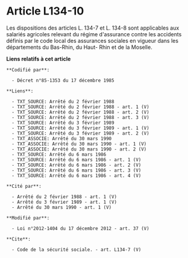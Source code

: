 # Article L134-10

Les dispositions des articles L. 134-7 et L. 134-8 sont applicables aux salariés agricoles relevant du régime d'assurance
contre les accidents définis par le code local des assurances sociales en vigueur dans les départements du Bas-Rhin, du Haut-
Rhin et de la Moselle.

**Liens relatifs à cet article**

	**Codifié par**:

	  - Décret n°85-1353 du 17 décembre 1985

	**Liens**:

	  - TXT_SOURCE: Arrêté du 2 février 1988
	  - TXT_SOURCE: Arrêté du 2 février 1988 - art. 1 (V)
	  - TXT_SOURCE: Arrêté du 2 février 1988 - art. 2 (V)
	  - TXT_SOURCE: Arrêté du 2 février 1988 - art. 3 (V)
	  - TXT_SOURCE: Arrêté du 3 février 1989
	  - TXT_SOURCE: Arrêté du 3 février 1989 - art. 1 (V)
	  - TXT_SOURCE: Arrêté du 3 février 1989 - art. 2 (V)
	  - TXT_ASSOCIE: Arrêté du 30 mars 1990
	  - TXT_ASSOCIE: Arrêté du 30 mars 1990 - art. 1 (V)
	  - TXT_ASSOCIE: Arrêté du 30 mars 1990 - art. 2 (V)
	  - TXT_SOURCE: Arrêté du 6 mars 1986
	  - TXT_SOURCE: Arrêté du 6 mars 1986 - art. 1 (V)
	  - TXT_SOURCE: Arrêté du 6 mars 1986 - art. 2 (V)
	  - TXT_SOURCE: Arrêté du 6 mars 1986 - art. 3 (V)
	  - TXT_SOURCE: Arrêté du 6 mars 1986 - art. 4 (V)

	**Cité par**:

	  - Arrêté du 2 février 1988 - art. 1 (V)
	  - Arrêté du 3 février 1989 - art. 1 (V)
	  - Arrêté du 30 mars 1990 - art. 1 (V)

	**Modifié par**:

	  - Loi n°2012-1404 du 17 décembre 2012 - art. 37 (V)

	**Cite**:

	  - Code de la sécurité sociale. - art. L134-7 (V)
